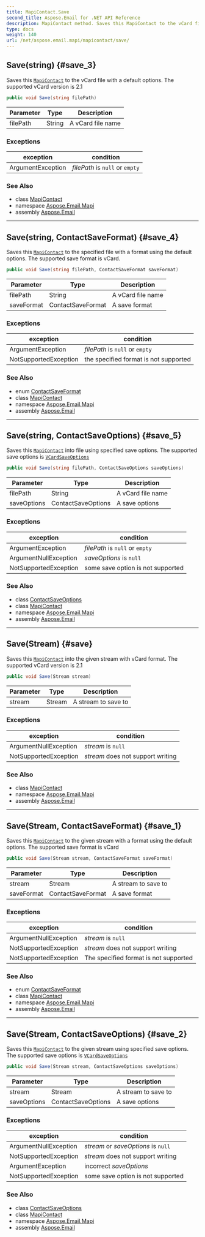 ```yaml
---
title: MapiContact.Save
second_title: Aspose.Email for .NET API Reference
description: MapiContact method. Saves this MapiContact to the vCard file with a default options. The supported vCard version is 2.1
type: docs
weight: 140
url: /net/aspose.email.mapi/mapicontact/save/
---
```

## Save(string) {#save_3}

Saves this [`MapiContact`](../) to the vCard file with a default options. The supported vCard version is 2.1

```csharp
public void Save(string filePath)
```

| Parameter | Type | Description |
| --- | --- | --- |
| filePath | String | A vCard file name |

### Exceptions

| exception | condition |
| --- | --- |
| ArgumentException | *filePath* is `null` or `empty` |

### See Also

* class [MapiContact](../)
* namespace [Aspose.Email.Mapi](../../mapicontact/)
* assembly [Aspose.Email](../../../)

---

## Save(string, ContactSaveFormat) {#save_4}

Saves this [`MapiContact`](../) to the specified file with a format using the default options. The supported save format is vCard.

```csharp
public void Save(string filePath, ContactSaveFormat saveFormat)
```

| Parameter | Type | Description |
| --- | --- | --- |
| filePath | String | A vCard file name |
| saveFormat | ContactSaveFormat | A save format |

### Exceptions

| exception | condition |
| --- | --- |
| ArgumentException | *filePath* is `null` or `empty` |
| NotSupportedException | the specified format is not supported |

### See Also

* enum [ContactSaveFormat](../../contactsaveformat/)
* class [MapiContact](../)
* namespace [Aspose.Email.Mapi](../../mapicontact/)
* assembly [Aspose.Email](../../../)

---

## Save(string, ContactSaveOptions) {#save_5}

Saves this [`MapiContact`](../) into file using specified save options. The supported save options is [`VCardSaveOptions`](../../../aspose.email.personalinfo.vcard/vcardsaveoptions/)

```csharp
public void Save(string filePath, ContactSaveOptions saveOptions)
```

| Parameter | Type | Description |
| --- | --- | --- |
| filePath | String | A vCard file name |
| saveOptions | ContactSaveOptions | A save options |

### Exceptions

| exception | condition |
| --- | --- |
| ArgumentException | *filePath* is `null` or `empty` |
| ArgumentNullException | *saveOptions* is `null` |
| NotSupportedException | some save option is not supported |

### See Also

* class [ContactSaveOptions](../../contactsaveoptions/)
* class [MapiContact](../)
* namespace [Aspose.Email.Mapi](../../mapicontact/)
* assembly [Aspose.Email](../../../)

---

## Save(Stream) {#save}

Saves this [`MapiContact`](../) into the given stream with vCard format. The supported vCard version is 2.1

```csharp
public void Save(Stream stream)
```

| Parameter | Type | Description |
| --- | --- | --- |
| stream | Stream | A stream to save to |

### Exceptions

| exception | condition |
| --- | --- |
| ArgumentNullException | *stream* is `null` |
| NotSupportedException | *stream* does not support writing |

### See Also

* class [MapiContact](../)
* namespace [Aspose.Email.Mapi](../../mapicontact/)
* assembly [Aspose.Email](../../../)

---

## Save(Stream, ContactSaveFormat) {#save_1}

Saves this [`MapiContact`](../) to the given stream with a format using the default options. The supported save format is vCard

```csharp
public void Save(Stream stream, ContactSaveFormat saveFormat)
```

| Parameter | Type | Description |
| --- | --- | --- |
| stream | Stream | A stream to save to |
| saveFormat | ContactSaveFormat | A save format |

### Exceptions

| exception | condition |
| --- | --- |
| ArgumentNullException | *stream* is `null` |
| NotSupportedException | *stream* does not support writing |
| NotSupportedException | The specified format is not supported |

### See Also

* enum [ContactSaveFormat](../../contactsaveformat/)
* class [MapiContact](../)
* namespace [Aspose.Email.Mapi](../../mapicontact/)
* assembly [Aspose.Email](../../../)

---

## Save(Stream, ContactSaveOptions) {#save_2}

Saves this [`MapiContact`](../) to the given stream using specified save options. The supported save options is [`VCardSaveOptions`](../../../aspose.email.personalinfo.vcard/vcardsaveoptions/)

```csharp
public void Save(Stream stream, ContactSaveOptions saveOptions)
```

| Parameter | Type | Description |
| --- | --- | --- |
| stream | Stream | A stream to save to |
| saveOptions | ContactSaveOptions | A save options |

### Exceptions

| exception | condition |
| --- | --- |
| ArgumentNullException | *stream* or *saveOptions* is `null` |
| NotSupportedException | *stream* does not support writing |
| ArgumentException | incorrect *saveOptions* |
| NotSupportedException | some save option is not supported |

### See Also

* class [ContactSaveOptions](../../contactsaveoptions/)
* class [MapiContact](../)
* namespace [Aspose.Email.Mapi](../../mapicontact/)
* assembly [Aspose.Email](../../../)


